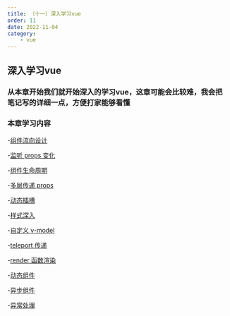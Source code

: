 ```yaml
---
title: （十一）深入学习vue
order: 11
date: 2022-11-04
category:
    - vue
---
```


## 深入学习vue
### 从本章开始我们就开始深入的学习vue，这章可能会比较难，我会把笔记写的详细一点，方便打家能够看懂

### 本章学习内容
-[组件流向设计]()

-[监听 props 变化]()

-[组件生命周期]()

-[多层传递 props]()

-[动态插槽]()

-[样式深入]()

-[自定义 v-model]()

-[teleport 传递]()

-[render 函数渲染]()

-[动态组件]()

-[异步组件]()

-[异常处理]()
